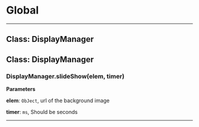 # Global





* * *

## Class: DisplayManager



## Class: DisplayManager


### DisplayManager.slideShow(elem, timer) 

**Parameters**

**elem**: `ObJect`, url of the background image

**timer**: `ms`, Should be seconds




* * *










